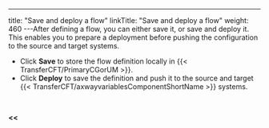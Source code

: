 ---
title: "Save and deploy a flow"
linkTitle: "Save and deploy a flow"
weight: 460
---After defining a flow, you can either save it, or save and deploy it. This enables you to prepare a deployment before pushing the configuration to the source and target systems.

* Click ****Save**** to store the flow definition locally in {{< TransferCFT/PrimaryCGorUM >}}.
* Click ****Deploy**** to save the definition and push it to the source and target {{< TransferCFT/axwayvariablesComponentShortName >}} systems.

 

****&lt;&lt;**** [](../../)
